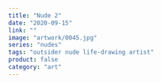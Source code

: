 ```yaml
---
title: "Nude 2"
date: "2020-09-15"
link: ""
image: "artwork/0045.jpg"
series: "nudes"
tags: "outsider nude life-drawing artist"
product: false
category: "art"
---
```

